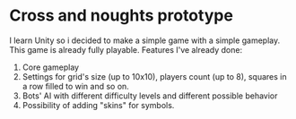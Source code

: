 # Cross and noughts prototype
 I learn Unity so i decided to make a simple game with a simple gameplay. This game is already fully playable.
 Features I've already done:
 1. Core gameplay
 2. Settings for grid's size (up to 10x10), players count (up to 8), squares in a row filled to win and so on.
 3. Bots' AI with different difficulty levels and different possible behavior
 4. Possibility of adding "skins" for symbols.
